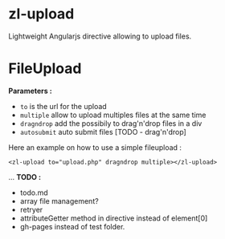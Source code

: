 # zl-upload
Lightweight Angularjs directive allowing to upload files.

# FileUpload
**Parameters :**
 - `to` is the url for the upload
 - `multiple` allow to upload multiples files at the same time
 - `dragndrop` add the possibily to drag'n'drop files in a div
 - `autosubmit` auto submit files [TODO - drag'n'drop]

Here an example on how to use a simple fileupload :

`<zl-upload to="upload.php" dragndrop multiple></zl-upload>`

...
**TODO :**
 - todo.md
 - array file management?
 - retryer
 - attributeGetter method in directive instead of element[0]
 -  gh-pages instead of test folder.
